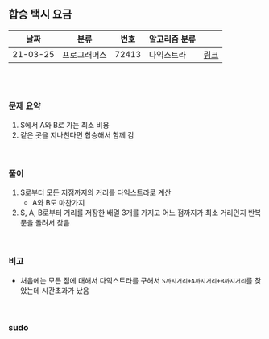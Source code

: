 ## 합승 택시 요금

| 날짜   | 분류 | 번호 | 알고리즘 분류 |                                          |
| ------ | ---- | ---- | ------------- | ---------------------------------------- |
| 21-03-25 |  프로그래머스   |   72413   |    다익스트라     | [링크](https://programmers.co.kr/learn/courses/30/lessons/72413) |


<br/><br/>

### 문제 요약 

1. S에서 A와 B로 가는 최소 비용 
2. 같은 곳을 지나친다면 합승해서 함께 감


<br/>

### 풀이

1. S로부터 모든 지점까지의 거리를 다익스트라로 계산
   - A와 B도 마찬가지
2. S, A, B로부터 거리를 저장한 배열 3개를 가지고 어느 점까지가 최소 거리인지 반복문을 돌려서 찾음


<br/>

### 비고

- 처음에는 모든 점에 대해서 다익스트라를 구해서 `S까지거리+A까지거리+B까지거리`를 찾았는데 시간초과가 났음


<br/>

### sudo

```java

```